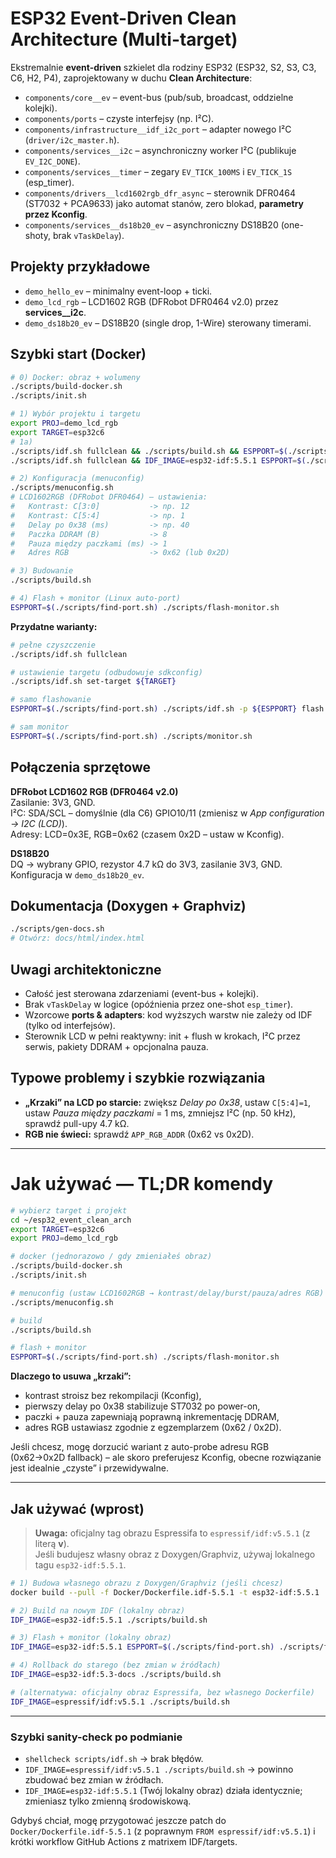 # ESP32 Event-Driven Clean Architecture (Multi-target)

Ekstremalnie **event-driven** szkielet dla rodziny ESP32 (ESP32, S2, S3, C3, C6, H2, P4), zaprojektowany w duchu **Clean Architecture**:
- `components/core__ev` – event-bus (pub/sub, broadcast, oddzielne kolejki).
- `components/ports` – czyste interfejsy (np. I²C).
- `components/infrastructure__idf_i2c_port` – adapter nowego I²C (`driver/i2c_master.h`).
- `components/services__i2c` – asynchroniczny worker I²C (publikuje `EV_I2C_DONE`).
- `components/services__timer` – zegary `EV_TICK_100MS` i `EV_TICK_1S` (esp_timer).
- `components/drivers__lcd1602rgb_dfr_async` – sterownik DFR0464 (ST7032 + PCA9633) jako automat stanów, zero blokad, **parametry przez Kconfig**.
- `components/services__ds18b20_ev` – asynchroniczny DS18B20 (one-shoty, brak `vTaskDelay`).

## Projekty przykładowe

- `demo_hello_ev` – minimalny event-loop + ticki.
- `demo_lcd_rgb` – LCD1602 RGB (DFRobot DFR0464 v2.0) przez **services__i2c**.
- `demo_ds18b20_ev` – DS18B20 (single drop, 1-Wire) sterowany timerami.

## Szybki start (Docker)

```bash
# 0) Docker: obraz + wolumeny
./scripts/build-docker.sh
./scripts/init.sh

# 1) Wybór projektu i targetu
export PROJ=demo_lcd_rgb
export TARGET=esp32c6
# 1a)
./scripts/idf.sh fullclean && ./scripts/build.sh && ESPPORT=$(./scripts/find-port.sh) ./scripts/flash-monitor.sh
./scripts/idf.sh fullclean && IDF_IMAGE=esp32-idf:5.5.1 ESPPORT=$(./scripts/find-port.sh) ./scripts/flash-monitor.sh

# 2) Konfiguracja (menuconfig)
./scripts/menuconfig.sh
# LCD1602RGB (DFRobot DFR0464) – ustawienia:
#   Kontrast: C[3:0]           -> np. 12
#   Kontrast: C[5:4]           -> np. 1
#   Delay po 0x38 (ms)         -> np. 40
#   Paczka DDRAM (B)           -> 8
#   Pauza między paczkami (ms) -> 1
#   Adres RGB                  -> 0x62 (lub 0x2D)

# 3) Budowanie
./scripts/build.sh

# 4) Flash + monitor (Linux auto-port)
ESPPORT=$(./scripts/find-port.sh) ./scripts/flash-monitor.sh
```

**Przydatne warianty:**

```bash
# pełne czyszczenie
./scripts/idf.sh fullclean

# ustawienie targetu (odbudowuje sdkconfig)
./scripts/idf.sh set-target ${TARGET}

# samo flashowanie
ESPPORT=$(./scripts/find-port.sh) ./scripts/idf.sh -p ${ESPPORT} flash

# sam monitor
ESPPORT=$(./scripts/find-port.sh) ./scripts/monitor.sh
```

## Połączenia sprzętowe

**DFRobot LCD1602 RGB (DFR0464 v2.0)**  
Zasilanie: 3V3, GND.  
I²C: SDA/SCL – domyślnie (dla C6) GPIO10/11 (zmienisz w *App configuration → I2C (LCD)*).  
Adresy: LCD=0x3E, RGB=0x62 (czasem 0x2D – ustaw w Kconfig).

**DS18B20**  
DQ → wybrany GPIO, rezystor 4.7 kΩ do 3V3, zasilanie 3V3, GND. Konfiguracja w `demo_ds18b20_ev`.

## Dokumentacja (Doxygen + Graphviz)

```bash
./scripts/gen-docs.sh
# Otwórz: docs/html/index.html
```

## Uwagi architektoniczne

- Całość jest sterowana zdarzeniami (event-bus + kolejki).
- Brak `vTaskDelay` w logice (opóźnienia przez one-shot `esp_timer`).
- Wzorcowe **ports & adapters**: kod wyższych warstw nie zależy od IDF (tylko od interfejsów).
- Sterownik LCD w pełni reaktywny: init + flush w krokach, I²C przez serwis, pakiety DDRAM + opcjonalna pauza.

## Typowe problemy i szybkie rozwiązania

- **„Krzaki” na LCD po starcie:** zwiększ *Delay po 0x38*, ustaw `C[5:4]=1`, ustaw *Pauza między paczkami* = 1 ms, zmniejsz I²C (np. 50 kHz), sprawdź pull-upy 4.7 kΩ.
- **RGB nie świeci:** sprawdź `APP_RGB_ADDR` (0x62 vs 0x2D).

---

# Jak używać — TL;DR komendy

```bash
# wybierz target i projekt
cd ~/esp32_event_clean_arch
export TARGET=esp32c6
export PROJ=demo_lcd_rgb

# docker (jednorazowo / gdy zmieniałeś obraz)
./scripts/build-docker.sh
./scripts/init.sh

# menuconfig (ustaw LCD1602RGB → kontrast/delay/burst/pauza/adres RGB)
./scripts/menuconfig.sh

# build
./scripts/build.sh

# flash + monitor
ESPPORT=$(./scripts/find-port.sh) ./scripts/flash-monitor.sh
```

**Dlaczego to usuwa „krzaki”:**
- kontrast stroisz bez rekompilacji (Kconfig),
- pierwszy delay po 0x38 stabilizuje ST7032 po power-on,
- paczki + pauza zapewniają poprawną inkrementację DDRAM,
- adres RGB ustawiasz zgodnie z egzemplarzem (0x62 / 0x2D).

Jeśli chcesz, mogę dorzucić wariant z auto-probe adresu RGB (0x62→0x2D fallback) – ale skoro preferujesz Kconfig, obecne rozwiązanie jest idealnie „czyste” i przewidywalne.

---

## Jak używać (wprost)

> **Uwaga:** oficjalny tag obrazu Espressifa to `espressif/idf:v5.5.1` (z literą **v**).  
> Jeśli budujesz własny obraz z Doxygen/Graphviz, używaj lokalnego tagu `esp32-idf:5.5.1`.

```bash
# 1) Budowa własnego obrazu z Doxygen/Graphviz (jeśli chcesz)
docker build --pull -f Docker/Dockerfile.idf-5.5.1 -t esp32-idf:5.5.1 .

# 2) Build na nowym IDF (lokalny obraz)
IDF_IMAGE=esp32-idf:5.5.1 ./scripts/build.sh

# 3) Flash + monitor (lokalny obraz)
IDF_IMAGE=esp32-idf:5.5.1 ESPPORT=$(./scripts/find-port.sh) ./scripts/flash-monitor.sh

# 4) Rollback do starego (bez zmian w źródłach)
IDF_IMAGE=esp32-idf:5.3-docs ./scripts/build.sh

# (alternatywa: oficjalny obraz Espressifa, bez własnego Dockerfile)
IDF_IMAGE=espressif/idf:v5.5.1 ./scripts/build.sh
```

---

### Szybki sanity-check po podmianie
- `shellcheck scripts/idf.sh` → brak błędów.  
- `IDF_IMAGE=espressif/idf:v5.5.1 ./scripts/build.sh` → powinno zbudować bez zmian w źródłach.  
- `IDF_IMAGE=esp32-idf:5.5.1` (Twój lokalny obraz) działa identycznie; zmieniasz tylko zmienną środowiskową.  

Gdybyś chciał, mogę przygotować jeszcze patch do `Docker/Dockerfile.idf-5.5.1` (z poprawnym `FROM espressif/idf:v5.5.1`) i krótki workflow GitHub Actions z matrixem IDF/targets.
